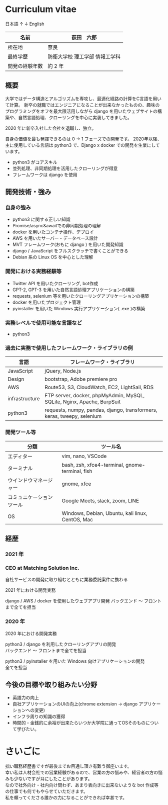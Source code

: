 # Curriculum vitae
日本語
↑
↓
English

|  名前  |  荻田　六郎  |
| ---- | ---- |
|  所在地  |  奈良  |
| 最終学歴 | 防衛大学校 理工学部 情報工学科 |
| 開発の経験年数 | 約 2 年 |

## 概要

大学ではデータ構造とアルゴリズムを専攻し、最適化経路の計算をC言語を用いて計算。
新卒の就職ではエンジニアになることが出来なかったものの、趣味のプログラミングをオフを最大限活用しながら django を用いたウェブサイトの構築や、自然言語処理、クローリングを中心に実装してきました。

2020 年に新卒入社した会社を退職し、独立。

自身の価値を最も発揮できるのは 0 -> 1 フェーズでの開発です。
2020年以降、主に使用している言語は python3 で、Django x docker での開発を生業にしています。

* python3 がコアスキル
* 並列処理、非同期処理を活用したクローリングが得意
* フレームワークは django を使用

## 開発技術・強み
### 自身の強み
* python3 に関する正しい知識
* Promise/async&awaitでの非同期処理の理解
* docker を用いたコンテナ操作、デプロイ
* AWS を用いたサーバー・データベース設計
* MVT フレームワーク(おもに django ) を用いた開発知識
* django / JavaScript をフルスクラッチで書くことができる
* Debian 系の Linux OS を中心とした理解

### 開発における実務経験等
* Twitter API を用いたクローリング, bot作成
* GPT-2, GPT-3 を用いた自然言語処理アプリケーションの構築
* requests, selenium 等を用いたクローリングアプリケーションの構築
* docker を用いたプロジェクト管理
* pyinstaller を用いた Windows 実行アプリケーション( .exe )の構築

### 実務レベルで使用可能な言語など
* python3

### 過去に実務で使用したフレームワーク・ライブラリの例
| 言語 | フレームワーク・ライブラリ|
| ---- | ---- |
| JavaScript | jQuery, Node.js |
| Design | bootstrap, Adobe premiere pro |
| AWS | Route53, S3, CloudWatch, EC2, LightSail, RDS |
| infrastructure | FTP server, docker, phpMyAdmin, MySQL, SQLite, Nginx, Apache, BurpSuit |
| python3 | requests, numpy, pandas, django, transformers, keras, tweepy, selenium |

### 開発ツール等
|  分類  |  ツール名  |
| ---- | ---- |
| エディター | vim, nano, VSCode |
| ターミナル | bash, zsh, xfce4-terminal, gnome-terminal, fish |
| ウインドウマネージャー | gnome, xfce |
| コミュニケーションツール | Google Meets, slack, zoom, LINE |
| OS | Windows, Debian, Ubuntu, kali linux, CentOS, Mac |

## 経歴
### 2021 年
### CEO at Matching Solution Inc.
自社サービスの開発に取り組むとともに業務委託案件に携わる

2021 年における開発実務


django / AWS / docker を使用したウェブアプリ開発
バックエンド ～ フロントまで全てを担当

### 2020 年
2020 年における開発実務

python3 / django を利用したクローリングアプリの開発<br>
バックエンド ～ フロントまで全てを担当

python3 / pyinstaller を用いた Windows 向けアプリケーションの開発<br>
全てを担当

## 今後の目標や取り組みたい分野
* 英語力の向上
* 自社アプリケーションのUIの向上(chrome extension → django アプリケーションへの変更)
* インフラ周りの知識の獲得
* 時間的・金銭的に余裕が出来たらいつか大学院に通ってOSそのものについて学びたい。

# さいごに
拙い職務経歴書ですが最後までお目通し頂き有難う御座います。<br>
幸い私は人材会社での営業経験があるので、営業の方の悩みや、経営者の方の悩みも少ないですが耳にしたことがあります。<br>
なので社外向け・社内向け問わず、あまり表向きに出来ないような bot 作成等の仕事でも何でもやらせていただきます。<br>
私を頼ってくださる誰かの力になることができれば幸甚です。<br>
